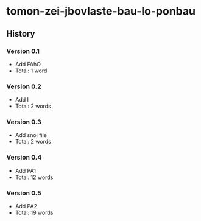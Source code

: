 # tomon-zei-jbovlaste-bau-lo-ponbau

## History

### Version 0.1

- Add FAhO
- Total: 1 word

### Version 0.2

- Add I
- Total: 2 words

### Version 0.3

- Add snoj file
- Total: 2 words

### Version 0.4

- Add PA1
- Total: 12 words

### Version 0.5

- Add PA2
- Total: 19 words
